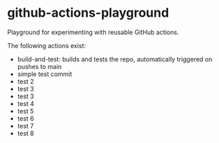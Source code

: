 # github-actions-playground
Playground for experimenting with reusable GitHub actions.


The following actions exist:

+ build-and-test: builds and tests the repo, automatically triggered on pushes to main
+ simple test commit
+ test 2
+ test 3
+ test 3
+ test 4
+ test 5
+ test 6
+ test 7
+ test 8
